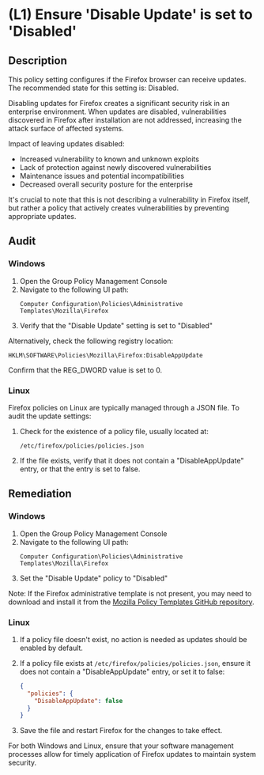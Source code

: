 # (L1) Ensure 'Disable Update' is set to 'Disabled'

## Description

This policy setting configures if the Firefox browser can receive updates. The recommended state for this setting is: Disabled.

Disabling updates for Firefox creates a significant security risk in an enterprise environment. When updates are disabled, vulnerabilities discovered in Firefox after installation are not addressed, increasing the attack surface of affected systems.

Impact of leaving updates disabled:

- Increased vulnerability to known and unknown exploits
- Lack of protection against newly discovered vulnerabilities
- Maintenance issues and potential incompatibilities
- Decreased overall security posture for the enterprise

It's crucial to note that this is not describing a vulnerability in Firefox itself, but rather a policy that actively creates vulnerabilities by preventing appropriate updates.

## Audit

### Windows

1. Open the Group Policy Management Console
2. Navigate to the following UI path:
   ```
   Computer Configuration\Policies\Administrative Templates\Mozilla\Firefox
   ```
3. Verify that the "Disable Update" setting is set to "Disabled"

Alternatively, check the following registry location:

```
HKLM\SOFTWARE\Policies\Mozilla\Firefox:DisableAppUpdate
```

Confirm that the REG_DWORD value is set to 0.

### Linux

Firefox policies on Linux are typically managed through a JSON file. To audit the update settings:

1. Check for the existence of a policy file, usually located at:
   ```
   /etc/firefox/policies/policies.json
   ```
2. If the file exists, verify that it does not contain a "DisableAppUpdate" entry, or that the entry is set to false.

## Remediation

### Windows

1. Open the Group Policy Management Console
2. Navigate to the following UI path:
   ```
   Computer Configuration\Policies\Administrative Templates\Mozilla\Firefox
   ```
3. Set the "Disable Update" policy to "Disabled"

Note: If the Firefox administrative template is not present, you may need to download and install it from the [Mozilla Policy Templates GitHub repository](https://github.com/mozilla/policy-templates/releases).

### Linux

1. If a policy file doesn't exist, no action is needed as updates should be enabled by default.
2. If a policy file exists at `/etc/firefox/policies/policies.json`, ensure it does not contain a "DisableAppUpdate" entry, or set it to false:

   ```json
   {
     "policies": {
       "DisableAppUpdate": false
     }
   }
   ```

3. Save the file and restart Firefox for the changes to take effect.

For both Windows and Linux, ensure that your software management processes allow for timely application of Firefox updates to maintain system security.